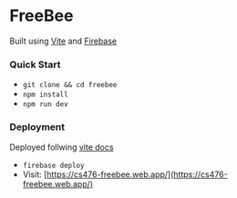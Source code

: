 # FreeBee
Built using [Vite](https://vitejs.dev/) and [Firebase](https://firebase.google.com/)

### Quick Start
- `git clone && cd freebee`
- `npm install`
- `npm run dev`

### Deployment
Deployed follwing [vite docs](vitejs.dev/guide/static-deploy.html#google-firebase)
- `firebase deploy`
-  Visit: [https://cs476-freebee.web.app/](https://cs476-freebee.web.app/)
